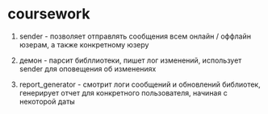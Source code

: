 # coursework


1) sender - позволяет отправлять сообщения всем онлайн / оффлайн юзерам, а также конкретному юзеру

2) демон - парсит библлиотеки, пишет лог изменений, использует sender для оповещения об изменениях 

3) report_generator - смотрит логи сообщений и обновлений библиотек, генерирует отчет для конкретного пользователя, начиная с некоторой даты
